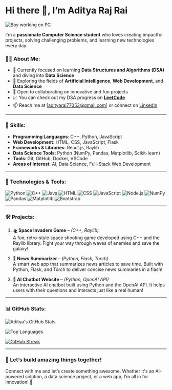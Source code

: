 # Hi there 👋, I’m Aditya Raj Rai

![Boy working on PC](https://user-images.githubusercontent.com/74038190/225813708-98b745f2-7d22-48cf-9150-083f1b00d6c9.gif)

I'm a **passionate Computer Science student** who loves creating impactful projects, solving challenging problems, and learning new technologies every day.

### 👨‍💻 About Me:
- 🔭 Currently focused on learning **Data Structures and Algorithms (DSA)** and diving into **Data Science**
- 🌱 Exploring the fields of **Artificial Intelligence**, **Web Development**, and **Data Science**
- 🤝 Open to collaborating on innovative and fun projects
- 📈 You can check out my DSA progress on **[LeetCode](https://leetcode.com/u/adityarai77053/)**
- 📫 Reach me at [adityarai77053@gmail.com] or connect on [LinkedIn](https://www.linkedin.com/in/aditya-rai-31a250289/)

---

### 🔧 Skills:
- **Programming Languages**: C++, Python, JavaScript
- **Web Development**: HTML, CSS, JavaScript, Flask
- **Frameworks & Libraries**: React.js, Raylib
- **Data Science Tools**: Python (NumPy, Pandas, Matplotlib, Scikit-learn)
- **Tools**: Git, GitHub, Docker, VSCode
- **Areas of Interest**: AI, Data Science, Full-Stack Web Development

---

### 🚀 Technologies & Tools:
<p align="left">
  <img src="https://user-images.githubusercontent.com/74038190/212257472-08e52665-c503-4bd9-aa20-f5a4dae769b5.gif" alt="Python"/>
  <img src="https://user-images.githubusercontent.com/74038190/213910842-5a320d6b-e48f-4d41-a901-0e6a357e8dae.gif" alt="C++"/>
  <img src="https://user-images.githubusercontent.com/74038190/213910842-5a320d6b-e48f-4d41-a901-0e6a357e8dae.gif" alt="Java"/>
  <img src="https://user-images.githubusercontent.com/74038190/213910842-5a320d6b-e48f-4d41-a901-0e6a357e8dae.gif" alt="HTML"/>
  <img src="https://user-images.githubusercontent.com/74038190/213910842-5a320d6b-e48f-4d41-a901-0e6a357e8dae.gif" alt="CSS"/>
  <img src="https://user-images.githubusercontent.com/74038190/212257454-16e3712e-945a-4ca2-b238-408ad0bf87e6.gif" alt="JavaScript"/>
  <img src="https://user-images.githubusercontent.com/74038190/212257460-738ff738-247f-4445-a718-cdd0ca76e2db.gif" alt="Node.js"/>
  <img src="https://user-images.githubusercontent.com/74038190/213910842-5a320d6b-e48f-4d41-a901-0e6a357e8dae.gif" alt="NumPy"/>
  <img src="https://user-images.githubusercontent.com/74038190/213910842-5a320d6b-e48f-4d41-a901-0e6a357e8dae.gif" alt="Pandas"/>
  <img src="https://user-images.githubusercontent.com/74038190/213910842-5a320d6b-e48f-4d41-a901-0e6a357e8dae.gif" alt="Matplotlib"/>
  <img src="https://user-images.githubusercontent.com/74038190/212280805-9bcb336b-8c55-46a8-abf8-ff286ab55472.gif" alt="Bootstrap"/>
</p>

---

### 🛠 Projects:

1. **🛸 Space Invaders Game** – *(C++, Raylib)*  
   A fun, retro-style space shooting game developed using C++ and the Raylib library. Fight your way through waves of enemies and save the galaxy!

2. **📰 News Summarizer** – *(Python, Flask, Torch)*  
   A smart web app that summarizes news articles to save time. Built with Python, Flask, and Torch to deliver concise news summaries in a flash!

3. **🤖 AI Chatbot Website** – *(Python, OpenAI API)*  
   An interactive AI chatbot built using Python and the OpenAI API. It helps users with their questions and interacts just like a real human!

---

### 📊 GitHub Stats:
![Aditya's GitHub Stats](https://github-readme-stats.vercel.app/api?username=Aditya7005446231&show_icons=true&theme=tokyonight)

![Top Languages](https://github-readme-stats.vercel.app/api/top-langs/?username=Aditya7005446231&layout=compact&theme=tokyonight)

[![GitHub Streak](https://github-readme-streak-stats.herokuapp.com/?user=Aditya7005446231&theme=tokyonight)](https://git.io/streak-stats)

---

### 🚀 Let’s build amazing things together!  
Connect with me and let’s create something awesome. Whether it's an AI-powered solution, a data science project, or a web app, I’m all in for innovation! 🎉
